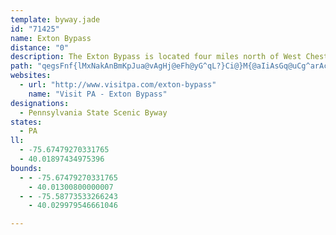 ```yaml
---
template: byway.jade
id: "71425"
name: Exton Bypass
distance: "0"
description: The Exton Bypass is located four miles north of West Chester.  The stretch of the historic Lincoln Highway winds through scenic Brandywine Valley.
path: "qegsFnf{lMxNakAnBmKpJua@vAgHj@eFh@yG^qL?}Ci@}M{@aIiAsGq@uCg^arAcF{R}BgMuRc{AuKkm@_L_l@eAsEwAcIkAqE_C{M"
websites: 
  - url: "http://www.visitpa.com/exton-bypass"
    name: "Visit PA - Exton Bypass"
designations: 
  - Pennsylvania State Scenic Byway
states: 
  - PA
ll: 
  - -75.67479270331765
  - 40.01897434975396
bounds: 
  - - -75.67479270331765
    - 40.01300800000007
  - - -75.58773533266243
    - 40.029979546661046

---
```


